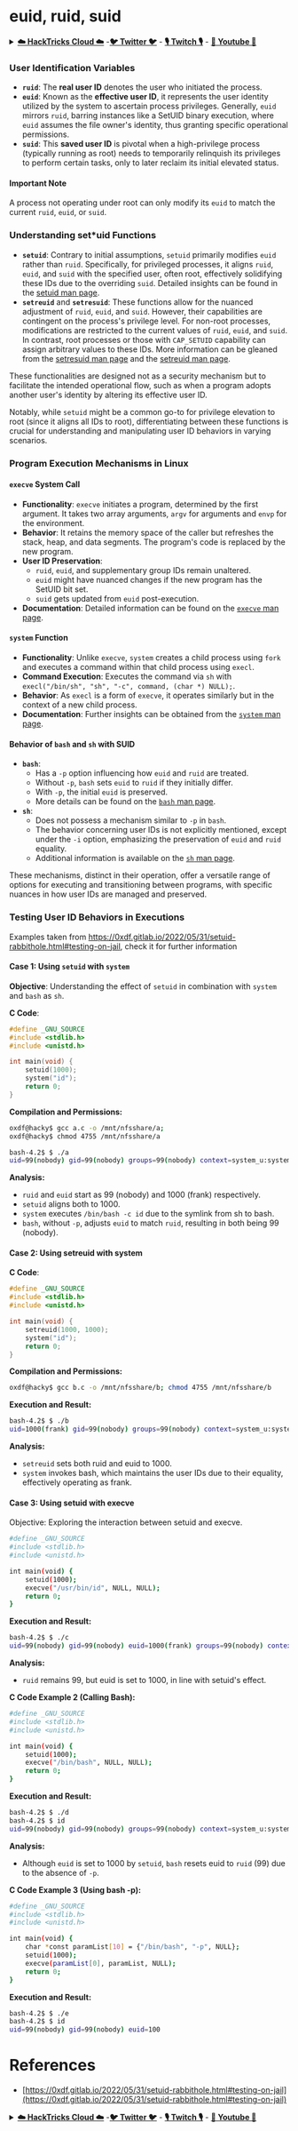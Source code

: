 # euid, ruid, suid

<details>

<summary><a href="https://cloud.hacktricks.xyz/pentesting-cloud/pentesting-cloud-methodology"><strong>☁️ HackTricks Cloud ☁️</strong></a> -<a href="https://twitter.com/hacktricks_live"><strong>🐦 Twitter 🐦</strong></a> - <a href="https://www.twitch.tv/hacktricks_live/schedule"><strong>🎙️ Twitch 🎙️</strong></a> - <a href="https://www.youtube.com/@hacktricks_LIVE"><strong>🎥 Youtube 🎥</strong></a></summary>

* Do you work in a **cybersecurity company**? Do you want to see your **company advertised in HackTricks**? or do you want to have access to the **latest version of the PEASS or download HackTricks in PDF**? Check the [**SUBSCRIPTION PLANS**](https://github.com/sponsors/carlospolop)!
* Discover [**The PEASS Family**](https://opensea.io/collection/the-peass-family), our collection of exclusive [**NFTs**](https://opensea.io/collection/the-peass-family)
* Get the [**official PEASS & HackTricks swag**](https://peass.creator-spring.com)
* **Join the** [**💬**](https://emojipedia.org/speech-balloon/) [**Discord group**](https://discord.gg/hRep4RUj7f) or the [**telegram group**](https://t.me/peass) or **follow** me on **Twitter** [**🐦**](https://github.com/carlospolop/hacktricks/tree/7af18b62b3bdc423e11444677a6a73d4043511e9/\[https:/emojipedia.org/bird/README.md)[**@carlospolopm**](https://twitter.com/hacktricks_live)**.**
* **Share your hacking tricks by submitting PRs to the [hacktricks repo](https://github.com/carlospolop/hacktricks) and [hacktricks-cloud repo](https://github.com/carlospolop/hacktricks-cloud)**.

</details>

### User Identification Variables

- **`ruid`**: The **real user ID** denotes the user who initiated the process.
- **`euid`**: Known as the **effective user ID**, it represents the user identity utilized by the system to ascertain process privileges. Generally, `euid` mirrors `ruid`, barring instances like a SetUID binary execution, where `euid` assumes the file owner's identity, thus granting specific operational permissions.
- **`suid`**: This **saved user ID** is pivotal when a high-privilege process (typically running as root) needs to temporarily relinquish its privileges to perform certain tasks, only to later reclaim its initial elevated status.

#### Important Note
A process not operating under root can only modify its `euid` to match the current `ruid`, `euid`, or `suid`.

### Understanding set*uid Functions

- **`setuid`**: Contrary to initial assumptions, `setuid` primarily modifies `euid` rather than `ruid`. Specifically, for privileged processes, it aligns `ruid`, `euid`, and `suid` with the specified user, often root, effectively solidifying these IDs due to the overriding `suid`. Detailed insights can be found in the [setuid man page](https://man7.org/linux/man-pages/man2/setuid.2.html).
- **`setreuid`** and **`setresuid`**: These functions allow for the nuanced adjustment of `ruid`, `euid`, and `suid`. However, their capabilities are contingent on the process's privilege level. For non-root processes, modifications are restricted to the current values of `ruid`, `euid`, and `suid`. In contrast, root processes or those with `CAP_SETUID` capability can assign arbitrary values to these IDs. More information can be gleaned from the [setresuid man page](https://man7.org/linux/man-pages/man2/setresuid.2.html) and the [setreuid man page](https://man7.org/linux/man-pages/man2/setreuid.2.html).

These functionalities are designed not as a security mechanism but to facilitate the intended operational flow, such as when a program adopts another user's identity by altering its effective user ID.

Notably, while `setuid` might be a common go-to for privilege elevation to root (since it aligns all IDs to root), differentiating between these functions is crucial for understanding and manipulating user ID behaviors in varying scenarios.

### Program Execution Mechanisms in Linux

#### **`execve` System Call**
- **Functionality**: `execve` initiates a program, determined by the first argument. It takes two array arguments, `argv` for arguments and `envp` for the environment.
- **Behavior**: It retains the memory space of the caller but refreshes the stack, heap, and data segments. The program's code is replaced by the new program.
- **User ID Preservation**:
  - `ruid`, `euid`, and supplementary group IDs remain unaltered.
  - `euid` might have nuanced changes if the new program has the SetUID bit set.
  - `suid` gets updated from `euid` post-execution.
- **Documentation**: Detailed information can be found on the [`execve` man page](https://man7.org/linux/man-pages/man2/execve.2.html).

#### **`system` Function**
- **Functionality**: Unlike `execve`, `system` creates a child process using `fork` and executes a command within that child process using `execl`.
- **Command Execution**: Executes the command via `sh` with `execl("/bin/sh", "sh", "-c", command, (char *) NULL);`.
- **Behavior**: As `execl` is a form of `execve`, it operates similarly but in the context of a new child process.
- **Documentation**: Further insights can be obtained from the [`system` man page](https://man7.org/linux/man-pages/man3/system.3.html).

#### **Behavior of `bash` and `sh` with SUID**
- **`bash`**:
  - Has a `-p` option influencing how `euid` and `ruid` are treated.
  - Without `-p`, `bash` sets `euid` to `ruid` if they initially differ.
  - With `-p`, the initial `euid` is preserved.
  - More details can be found on the [`bash` man page](https://linux.die.net/man/1/bash).
- **`sh`**:
  - Does not possess a mechanism similar to `-p` in `bash`.
  - The behavior concerning user IDs is not explicitly mentioned, except under the `-i` option, emphasizing the preservation of `euid` and `ruid` equality.
  - Additional information is available on the [`sh` man page](https://man7.org/linux/man-pages/man1/sh.1p.html).

These mechanisms, distinct in their operation, offer a versatile range of options for executing and transitioning between programs, with specific nuances in how user IDs are managed and preserved.

### Testing User ID Behaviors in Executions

Examples taken from https://0xdf.gitlab.io/2022/05/31/setuid-rabbithole.html#testing-on-jail, check it for further information

#### Case 1: Using `setuid` with `system`

**Objective**: Understanding the effect of `setuid` in combination with `system` and `bash` as `sh`.

**C Code**:
```c
#define _GNU_SOURCE
#include <stdlib.h>
#include <unistd.h>

int main(void) {
    setuid(1000);
    system("id");
    return 0;
}
```

**Compilation and Permissions:**
```bash
oxdf@hacky$ gcc a.c -o /mnt/nfsshare/a;
oxdf@hacky$ chmod 4755 /mnt/nfsshare/a
```

```bash
bash-4.2$ $ ./a
uid=99(nobody) gid=99(nobody) groups=99(nobody) context=system_u:system_r:unconfined_service_t:s0
```

**Analysis:**

* `ruid` and `euid` start as 99 (nobody) and 1000 (frank) respectively.
* `setuid` aligns both to 1000.
* `system` executes `/bin/bash -c id` due to the symlink from sh to bash.
* `bash`, without `-p`, adjusts `euid` to match `ruid`, resulting in both being 99 (nobody).

#### Case 2: Using setreuid with system

**C Code**:
```c
#define _GNU_SOURCE
#include <stdlib.h>
#include <unistd.h>

int main(void) {
    setreuid(1000, 1000);
    system("id");
    return 0;
}
```

**Compilation and Permissions:**
```bash
oxdf@hacky$ gcc b.c -o /mnt/nfsshare/b; chmod 4755 /mnt/nfsshare/b
```

**Execution and Result:**

```bash
bash-4.2$ $ ./b
uid=1000(frank) gid=99(nobody) groups=99(nobody) context=system_u:system_r:unconfined_service_t:s0
```

**Analysis:**

* `setreuid` sets both ruid and euid to 1000.
* `system` invokes bash, which maintains the user IDs due to their equality, effectively operating as frank.

#### Case 3: Using setuid with execve
Objective: Exploring the interaction between setuid and execve.

```bash
#define _GNU_SOURCE
#include <stdlib.h>
#include <unistd.h>

int main(void) {
    setuid(1000);
    execve("/usr/bin/id", NULL, NULL);
    return 0;
}
```

**Execution and Result:**

```bash
bash-4.2$ $ ./c
uid=99(nobody) gid=99(nobody) euid=1000(frank) groups=99(nobody) context=system_u:system_r:unconfined_service_t:s0
```

**Analysis:**

* `ruid` remains 99, but euid is set to 1000, in line with setuid's effect.

**C Code Example 2 (Calling Bash):**

```bash
#define _GNU_SOURCE
#include <stdlib.h>
#include <unistd.h>

int main(void) {
    setuid(1000);
    execve("/bin/bash", NULL, NULL);
    return 0;
}
```

**Execution and Result:**

```bash
bash-4.2$ $ ./d
bash-4.2$ $ id
uid=99(nobody) gid=99(nobody) groups=99(nobody) context=system_u:system_r:unconfined_service_t:s0
```

**Analysis:**

* Although `euid` is set to 1000 by `setuid`, `bash` resets euid to `ruid` (99) due to the absence of `-p`.

**C Code Example 3 (Using bash -p):**

```bash
#define _GNU_SOURCE
#include <stdlib.h>
#include <unistd.h>

int main(void) {
    char *const paramList[10] = {"/bin/bash", "-p", NULL};
    setuid(1000);
    execve(paramList[0], paramList, NULL);
    return 0;
}
```

**Execution and Result:**

```bash
bash-4.2$ $ ./e
bash-4.2$ $ id
uid=99(nobody) gid=99(nobody) euid=100
```

# References
* [https://0xdf.gitlab.io/2022/05/31/setuid-rabbithole.html#testing-on-jail](https://0xdf.gitlab.io/2022/05/31/setuid-rabbithole.html#testing-on-jail)


<details>

<summary><a href="https://cloud.hacktricks.xyz/pentesting-cloud/pentesting-cloud-methodology"><strong>☁️ HackTricks Cloud ☁️</strong></a> -<a href="https://twitter.com/hacktricks_live"><strong>🐦 Twitter 🐦</strong></a> - <a href="https://www.twitch.tv/hacktricks_live/schedule"><strong>🎙️ Twitch 🎙️</strong></a> - <a href="https://www.youtube.com/@hacktricks_LIVE"><strong>🎥 Youtube 🎥</strong></a></summary>

* Do you work in a **cybersecurity company**? Do you want to see your **company advertised in HackTricks**? or do you want to have access to the **latest version of the PEASS or download HackTricks in PDF**? Check the [**SUBSCRIPTION PLANS**](https://github.com/sponsors/carlospolop)!
* Discover [**The PEASS Family**](https://opensea.io/collection/the-peass-family), our collection of exclusive [**NFTs**](https://opensea.io/collection/the-peass-family)
* Get the [**official PEASS & HackTricks swag**](https://peass.creator-spring.com)
* **Join the** [**💬**](https://emojipedia.org/speech-balloon/) [**Discord group**](https://discord.gg/hRep4RUj7f) or the [**telegram group**](https://t.me/peass) or **follow** me on **Twitter** [**🐦**](https://github.com/carlospolop/hacktricks/tree/7af18b62b3bdc423e11444677a6a73d4043511e9/\[https:/emojipedia.org/bird/README.md)[**@carlospolopm**](https://twitter.com/hacktricks_live)**.**
* **Share your hacking tricks by submitting PRs to the [hacktricks repo](https://github.com/carlospolop/hacktricks) and [hacktricks-cloud repo](https://github.com/carlospolop/hacktricks-cloud)**.

</details>
